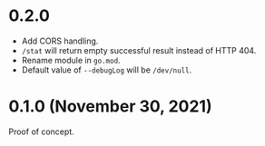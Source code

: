 # 0.2.0

- Add CORS handling.
- `/stat` will return empty successful result instead of HTTP 404.
- Rename module in `go.mod`.
- Default value of `--debugLog` will be `/dev/null`.


# 0.1.0 (November 30, 2021)

Proof of concept.
